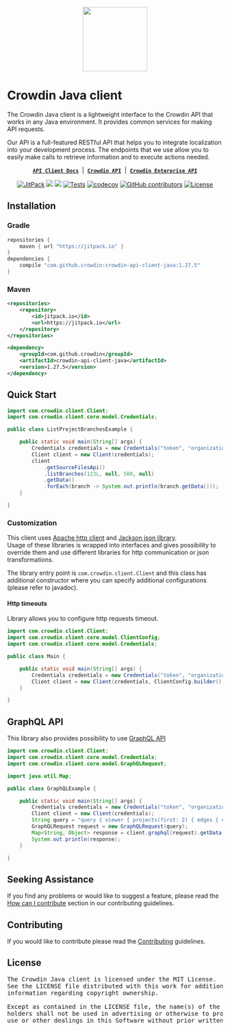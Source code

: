 <p align="center">
  <picture>
    <source media="(prefers-color-scheme: dark)" srcset="https://support.crowdin.com/assets/logos/symbol/png/crowdin-symbol-cWhite.png">
    <source media="(prefers-color-scheme: light)" srcset="https://support.crowdin.com/assets/logos/symbol/png/crowdin-symbol-cDark.png">
    <img width="150" height="150" src="https://support.crowdin.com/assets/logos/symbol/png/crowdin-symbol-cDark.png">
  </picture>
</p>

# Crowdin Java client

The Crowdin Java client is a lightweight interface to the Crowdin API that works in any Java environment. It provides common services for making API requests.

Our API is a full-featured RESTful API that helps you to integrate localization into your development process. The endpoints that we use allow you to easily make calls to retrieve information and to execute actions needed.

<div align="center">

[**`API Client Docs`**](https://crowdin.github.io/crowdin-api-client-java/) &nbsp;|&nbsp;
[**`Crowdin API`**](https://developer.crowdin.com/api/v2/) &nbsp;|&nbsp;
[**`Crowdin Enterprise API`**](https://developer.crowdin.com/enterprise/api/v2/)

[![JitPack](https://img.shields.io/jitpack/v/github/crowdin/crowdin-api-client-java?cacheSeconds=3600)](https://jitpack.io/#crowdin/crowdin-api-client-java)
[![](https://jitpack.io/v/crowdin/crowdin-api-client-java/month.svg)](https://jitpack.io/#crowdin/crowdin-api-client-java)
[![](https://jitpack.io/v/crowdin/crowdin-api-client-java/week.svg)](https://jitpack.io/#crowdin/crowdin-api-client-java)
[![Tests](https://github.com/crowdin/crowdin-api-client-java/actions/workflows/basic.yml/badge.svg)](https://github.com/crowdin/crowdin-api-client-java/actions/workflows/basic.yml)
[![codecov](https://codecov.io/gh/crowdin/crowdin-api-client-java/branch/master/graph/badge.svg)](https://codecov.io/gh/crowdin/crowdin-api-client-java)
[![GitHub contributors](https://img.shields.io/github/contributors/crowdin/crowdin-api-client-java?cacheSeconds=5000)](https://github.com/crowdin/crowdin-api-client-java/graphs/contributors)
[![License](https://img.shields.io/github/license/crowdin/crowdin-api-client-java?cacheSeconds=10000)](https://github.com/crowdin/crowdin-api-client-java/blob/master/LICENSE)

</div>

## Installation

### Gradle
```groovy
repositories {
    maven { url "https://jitpack.io" }
}
dependencies {
    compile "com.github.crowdin:crowdin-api-client-java:1.27.5"
}
```

### Maven
```xml
<repositories>
    <repository>
        <id>jitpack.io</id>
        <url>https://jitpack.io</url>
    </repository>
</repositories>

<dependency>
    <groupId>com.github.crowdin</groupId>
    <artifactId>crowdin-api-client-java</artifactId>
    <version>1.27.5</version>
</dependency>
```

## Quick Start

```java
import com.crowdin.client.Client;
import com.crowdin.client.core.model.Credentials;

public class ListProjectBranchesExample {

    public static void main(String[] args) {
        Credentials credentials = new Credentials("token", "organization");
        Client client = new Client(credentials);
        client
            .getSourceFilesApi()
            .listBranches(123L, null, 500, null)
            .getData()
            .forEach(branch -> System.out.println(branch.getData()));
    }

}
```

### Customization

This client uses [Apache http client](https://hc.apache.org/) and [Jackson json library](https://github.com/FasterXML/jackson).  
Usage of these libraries is wrapped into interfaces and gives possibility to override them and use different libraries for http communication or json transformations.

The library entry point is `com.crowdin.client.Client` and this class has additional constructor where you can specify additional configurations (please refer to javadoc).

#### Http timeouts

Library allows you to configure http requests timeout.

```java
import com.crowdin.client.Client;
import com.crowdin.client.core.model.ClientConfig;
import com.crowdin.client.core.model.Credentials;

public class Main {

    public static void main(String[] args) {
        Credentials credentials = new Credentials("token", "organization");
        Client client = new Client(credentials, ClientConfig.builder().httpTimeoutMs(5000).build());
    }

}
```

## GraphQL API

This library also provides possibility to use [GraphQL API](https://support.crowdin.com/developer/graphql-api/)

```java
import com.crowdin.client.Client;
import com.crowdin.client.core.model.Credentials;
import com.crowdin.client.core.model.GraphQLRequest;

import java.util.Map;

public class GraphQLExample {

    public static void main(String[] args) {
        Credentials credentials = new Credentials("token", "organization");
        Client client = new Client(credentials);
        String query = "query { viewer { projects(first: 2) { edges { node { name } } } } }";
        GraphQLRequest request = new GraphQLRequest(query);
        Map<String, Object> response = client.graphql(request).getData();
        System.out.println(response);
    }

}
```

## Seeking Assistance

If you find any problems or would like to suggest a feature, please read the [How can I contribute](/CONTRIBUTING.md#how-can-i-contribute) section in our contributing guidelines.

## Contributing

If you would like to contribute please read the [Contributing](/CONTRIBUTING.md) guidelines.

## License

<pre>
The Crowdin Java client is licensed under the MIT License. 
See the LICENSE file distributed with this work for additional 
information regarding copyright ownership.

Except as contained in the LICENSE file, the name(s) of the above copyright
holders shall not be used in advertising or otherwise to promote the sale,
use or other dealings in this Software without prior written authorization.
</pre>
